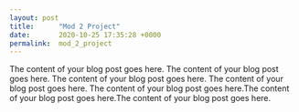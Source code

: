 ```yaml
---
layout: post
title:      "Mod 2 Project"
date:       2020-10-25 17:35:28 +0000
permalink:  mod_2_project
---
```



The content of your blog post goes here. The content of your blog post goes here. The content of your blog post goes here. The content of your blog post goes here. The content of your blog post goes here.The content of your blog post goes here.The content of your blog post goes here.
